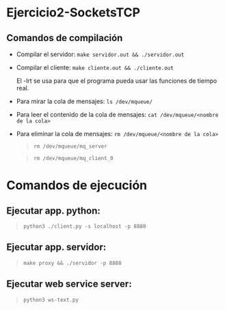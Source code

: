 # Ejercicio2-SocketsTCP

## Comandos de compilación

- Compilar el servidor: `make servidor.out && ./servidor.out`
- Compilar el cliente: `make cliente.out && ./cliente.out`

  El -lrt se usa para que el programa pueda usar las funciones de tiempo real.
- Para mirar la cola de mensajes: `ls /dev/mqueue/`
- Para leer el contenido de la cola de mensajes: `cat /dev/mqueue/<nombre de la cola>`

- Para eliminar la cola de mensajes: `rm /dev/mqueue/<nombre de la cola>`
  > `rm /dev/mqueue/mq_server`

  > `rm /dev/mqueue/mq_client_0`

# Comandos de ejecución

## Ejecutar app. python:
> `python3 ./client.py -s localhost -p 8888`

## Ejecutar app. servidor:
> `make proxy && ./servidor -p 8888`

## Ejecutar web service server:
> `python3 ws-text.py`